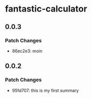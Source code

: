 # fantastic-calculator

## 0.0.3

### Patch Changes

- 86ec2e3: moin

## 0.0.2

### Patch Changes

- 95fd707: this is my first summary

